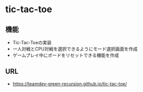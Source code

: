 # tic-tac-toe

## 機能
- Tic-Tac-Toeの実装
- 一人対戦とCPU対戦を選択できるようにモード選択画面を作成
- ゲームプレイ中にボードをリセットできる機能を作成

## URL
- https://teamdev-green-recursion.github.io/tic-tac-toe/
